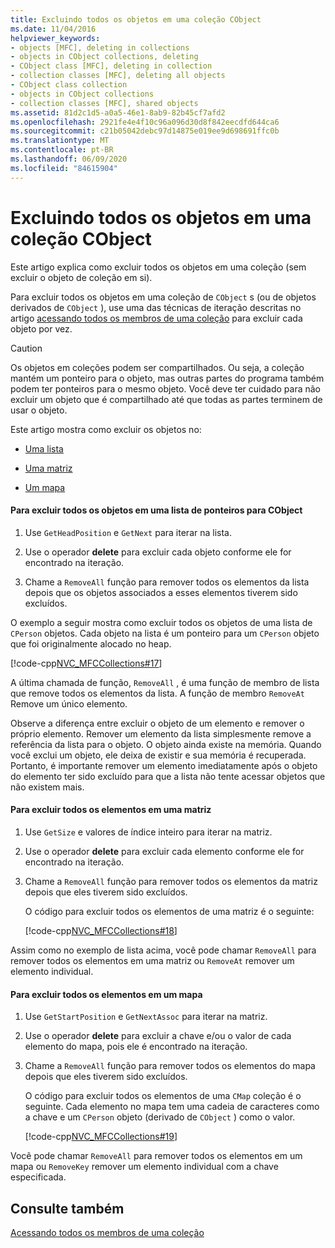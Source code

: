 ```yaml
---
title: Excluindo todos os objetos em uma coleção CObject
ms.date: 11/04/2016
helpviewer_keywords:
- objects [MFC], deleting in collections
- objects in CObject collections, deleting
- CObject class [MFC], deleting in collection
- collection classes [MFC], deleting all objects
- CObject class collection
- objects in CObject collections
- collection classes [MFC], shared objects
ms.assetid: 81d2c1d5-a0a5-46e1-8ab9-82b45cf7afd2
ms.openlocfilehash: 2921fe4e4f10c96a096d30d8f842eecdfd644ca6
ms.sourcegitcommit: c21b05042debc97d14875e019ee9d698691ffc0b
ms.translationtype: MT
ms.contentlocale: pt-BR
ms.lasthandoff: 06/09/2020
ms.locfileid: "84615904"
---
```

# <a name="deleting-all-objects-in-a-cobject-collection"></a>Excluindo todos os objetos em uma coleção CObject

Este artigo explica como excluir todos os objetos em uma coleção (sem excluir o objeto de coleção em si).

Para excluir todos os objetos em uma coleção de `CObject` s (ou de objetos derivados de `CObject` ), use uma das técnicas de iteração descritas no artigo [acessando todos os membros de uma coleção](accessing-all-members-of-a-collection.md) para excluir cada objeto por vez.

> [!CAUTION]
> Os objetos em coleções podem ser compartilhados. Ou seja, a coleção mantém um ponteiro para o objeto, mas outras partes do programa também podem ter ponteiros para o mesmo objeto. Você deve ter cuidado para não excluir um objeto que é compartilhado até que todas as partes terminem de usar o objeto.

Este artigo mostra como excluir os objetos no:

- [Uma lista](#_core_to_delete_all_objects_in_a_list_of_pointers_to_cobject)

- [Uma matriz](#_core_to_delete_all_elements_in_an_array)

- [Um mapa](#_core_to_delete_all_elements_in_a_map)

#### <a name="to-delete-all-objects-in-a-list-of-pointers-to-cobject"></a><a name="_core_to_delete_all_objects_in_a_list_of_pointers_to_cobject"></a>Para excluir todos os objetos em uma lista de ponteiros para CObject

1. Use `GetHeadPosition` e `GetNext` para iterar na lista.

1. Use o operador **delete** para excluir cada objeto conforme ele for encontrado na iteração.

1. Chame a `RemoveAll` função para remover todos os elementos da lista depois que os objetos associados a esses elementos tiverem sido excluídos.

O exemplo a seguir mostra como excluir todos os objetos de uma lista de `CPerson` objetos. Cada objeto na lista é um ponteiro para um `CPerson` objeto que foi originalmente alocado no heap.

[!code-cpp[NVC_MFCCollections#17](codesnippet/cpp/deleting-all-objects-in-a-cobject-collection_1.cpp)]

A última chamada de função, `RemoveAll` , é uma função de membro de lista que remove todos os elementos da lista. A função de membro `RemoveAt` Remove um único elemento.

Observe a diferença entre excluir o objeto de um elemento e remover o próprio elemento. Remover um elemento da lista simplesmente remove a referência da lista para o objeto. O objeto ainda existe na memória. Quando você exclui um objeto, ele deixa de existir e sua memória é recuperada. Portanto, é importante remover um elemento imediatamente após o objeto do elemento ter sido excluído para que a lista não tente acessar objetos que não existem mais.

#### <a name="to-delete-all-elements-in-an-array"></a><a name="_core_to_delete_all_elements_in_an_array"></a>Para excluir todos os elementos em uma matriz

1. Use `GetSize` e valores de índice inteiro para iterar na matriz.

1. Use o operador **delete** para excluir cada elemento conforme ele for encontrado na iteração.

1. Chame a `RemoveAll` função para remover todos os elementos da matriz depois que eles tiverem sido excluídos.

   O código para excluir todos os elementos de uma matriz é o seguinte:

   [!code-cpp[NVC_MFCCollections#18](codesnippet/cpp/deleting-all-objects-in-a-cobject-collection_2.cpp)]

Assim como no exemplo de lista acima, você pode chamar `RemoveAll` para remover todos os elementos em uma matriz ou `RemoveAt` remover um elemento individual.

#### <a name="to-delete-all-elements-in-a-map"></a><a name="_core_to_delete_all_elements_in_a_map"></a>Para excluir todos os elementos em um mapa

1. Use `GetStartPosition` e `GetNextAssoc` para iterar na matriz.

1. Use o operador **delete** para excluir a chave e/ou o valor de cada elemento do mapa, pois ele é encontrado na iteração.

1. Chame a `RemoveAll` função para remover todos os elementos do mapa depois que eles tiverem sido excluídos.

   O código para excluir todos os elementos de uma `CMap` coleção é o seguinte. Cada elemento no mapa tem uma cadeia de caracteres como a chave e um `CPerson` objeto (derivado de `CObject` ) como o valor.

   [!code-cpp[NVC_MFCCollections#19](codesnippet/cpp/deleting-all-objects-in-a-cobject-collection_3.cpp)]

Você pode chamar `RemoveAll` para remover todos os elementos em um mapa ou `RemoveKey` remover um elemento individual com a chave especificada.

## <a name="see-also"></a>Consulte também

[Acessando todos os membros de uma coleção](accessing-all-members-of-a-collection.md)
